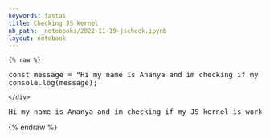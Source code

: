 ```yaml
---
keywords: fastai
title: Checking JS kernel
nb_path: _notebooks/2022-11-19-jscheck.ipynb
layout: notebook
---
```


<!--
#################################################
### THIS FILE WAS AUTOGENERATED! DO NOT EDIT! ###
#################################################
# file to edit: _notebooks/2022-11-19-jscheck.ipynb
-->

<div class="container" id="notebook-container">
        
    {% raw %}
    
<div class="cell border-box-sizing code_cell rendered">
<div class="input">

<div class="inner_cell">
    <div class="input_area">
<div class=" highlight hl-javascript"><pre><span></span><span class="kr">const</span> <span class="nx">message</span> <span class="o">=</span> <span class="s2">&quot;Hi my name is Ananya and im checking if my JS kernel is working or not&quot;</span><span class="p">;</span>
<span class="nx">console</span><span class="p">.</span><span class="nx">log</span><span class="p">(</span><span class="nx">message</span><span class="p">);</span>
</pre></div>

    </div>
</div>
</div>

<div class="output_wrapper">
<div class="output">

<div class="output_area">

<div class="output_subarea output_stream output_stdout output_text">
<pre>Hi my name is Ananya and im checking if my JS kernel is working or not
</pre>
</div>
</div>

</div>
</div>

</div>
    {% endraw %}

</div>
 

